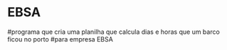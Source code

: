 # EBSA
#programa que cria uma planilha que calcula dias e horas que um barco ficou no porto
#para empresa EBSA